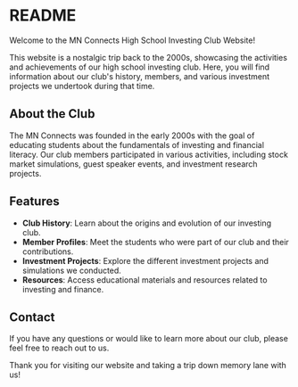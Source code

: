 # README

Welcome to the MN Connects High School Investing Club Website!

This website is a nostalgic trip back to the 2000s, showcasing the activities and achievements of our high school investing club. Here, you will find information about our club's history, members, and various investment projects we undertook during that time.

## About the Club

The MN Connects was founded in the early 2000s with the goal of educating students about the fundamentals of investing and financial literacy. Our club members participated in various activities, including stock market simulations, guest speaker events, and investment research projects.

## Features

- **Club History**: Learn about the origins and evolution of our investing club.
- **Member Profiles**: Meet the students who were part of our club and their contributions.
- **Investment Projects**: Explore the different investment projects and simulations we conducted.
- **Resources**: Access educational materials and resources related to investing and finance.

## Contact

If you have any questions or would like to learn more about our club, please feel free to reach out to us.

Thank you for visiting our website and taking a trip down memory lane with us!


